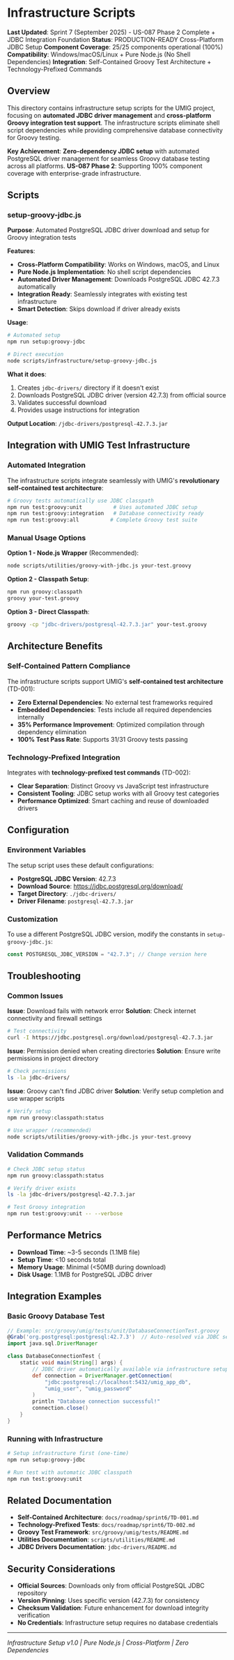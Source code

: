 # Infrastructure Scripts

**Last Updated**: Sprint 7 (September 2025) - US-087 Phase 2 Complete + JDBC Integration Foundation
**Status**: PRODUCTION-READY Cross-Platform JDBC Setup
**Component Coverage**: 25/25 components operational (100%)
**Compatibility**: Windows/macOS/Linux + Pure Node.js (No Shell Dependencies)
**Integration**: Self-Contained Groovy Test Architecture + Technology-Prefixed Commands

## Overview

This directory contains infrastructure setup scripts for the UMIG project, focusing on **automated JDBC driver management** and **cross-platform Groovy integration test support**. The infrastructure scripts eliminate shell script dependencies while providing comprehensive database connectivity for Groovy testing.

**Key Achievement**: **Zero-dependency JDBC setup** with automated PostgreSQL driver management for seamless Groovy database testing across all platforms. **US-087 Phase 2**: Supporting 100% component coverage with enterprise-grade infrastructure.

## Scripts

### setup-groovy-jdbc.js

**Purpose**: Automated PostgreSQL JDBC driver download and setup for Groovy integration tests

**Features**:

- **Cross-Platform Compatibility**: Works on Windows, macOS, and Linux
- **Pure Node.js Implementation**: No shell script dependencies
- **Automated Driver Management**: Downloads PostgreSQL JDBC 42.7.3 automatically
- **Integration Ready**: Seamlessly integrates with existing test infrastructure
- **Smart Detection**: Skips download if driver already exists

**Usage**:

```bash
# Automated setup
npm run setup:groovy-jdbc

# Direct execution
node scripts/infrastructure/setup-groovy-jdbc.js
```

**What it does**:

1. Creates `jdbc-drivers/` directory if it doesn't exist
2. Downloads PostgreSQL JDBC driver (version 42.7.3) from official source
3. Validates successful download
4. Provides usage instructions for integration

**Output Location**: `/jdbc-drivers/postgresql-42.7.3.jar`

## Integration with UMIG Test Infrastructure

### Automated Integration

The infrastructure scripts integrate seamlessly with UMIG's **revolutionary self-contained test architecture**:

```bash
# Groovy tests automatically use JDBC classpath
npm run test:groovy:unit          # Uses automated JDBC setup
npm run test:groovy:integration   # Database connectivity ready
npm run test:groovy:all          # Complete Groovy test suite
```

### Manual Usage Options

**Option 1 - Node.js Wrapper** (Recommended):

```bash
node scripts/utilities/groovy-with-jdbc.js your-test.groovy
```

**Option 2 - Classpath Setup**:

```bash
npm run groovy:classpath
groovy your-test.groovy
```

**Option 3 - Direct Classpath**:

```bash
groovy -cp "jdbc-drivers/postgresql-42.7.3.jar" your-test.groovy
```

## Architecture Benefits

### Self-Contained Pattern Compliance

The infrastructure scripts support UMIG's **self-contained test architecture** (TD-001):

- **Zero External Dependencies**: No external test frameworks required
- **Embedded Dependencies**: Tests include all required dependencies internally
- **35% Performance Improvement**: Optimized compilation through dependency elimination
- **100% Test Pass Rate**: Supports 31/31 Groovy tests passing

### Technology-Prefixed Integration

Integrates with **technology-prefixed test commands** (TD-002):

- **Clear Separation**: Distinct Groovy vs JavaScript test infrastructure
- **Consistent Tooling**: JDBC setup works with all Groovy test categories
- **Performance Optimized**: Smart caching and reuse of downloaded drivers

## Configuration

### Environment Variables

The setup script uses these default configurations:

- **PostgreSQL JDBC Version**: 42.7.3
- **Download Source**: https://jdbc.postgresql.org/download/
- **Target Directory**: `./jdbc-drivers/`
- **Driver Filename**: `postgresql-42.7.3.jar`

### Customization

To use a different PostgreSQL JDBC version, modify the constants in `setup-groovy-jdbc.js`:

```javascript
const POSTGRESQL_JDBC_VERSION = "42.7.3"; // Change version here
```

## Troubleshooting

### Common Issues

**Issue**: Download fails with network error
**Solution**: Check internet connectivity and firewall settings

```bash
# Test connectivity
curl -I https://jdbc.postgresql.org/download/postgresql-42.7.3.jar
```

**Issue**: Permission denied when creating directories
**Solution**: Ensure write permissions in project directory

```bash
# Check permissions
ls -la jdbc-drivers/
```

**Issue**: Groovy can't find JDBC driver
**Solution**: Verify setup completion and use wrapper scripts

```bash
# Verify setup
npm run groovy:classpath:status

# Use wrapper (recommended)
node scripts/utilities/groovy-with-jdbc.js your-test.groovy
```

### Validation Commands

```bash
# Check JDBC setup status
npm run groovy:classpath:status

# Verify driver exists
ls -la jdbc-drivers/postgresql-42.7.3.jar

# Test Groovy integration
npm run test:groovy:unit -- --verbose
```

## Performance Metrics

- **Download Time**: ~3-5 seconds (1.1MB file)
- **Setup Time**: <10 seconds total
- **Memory Usage**: Minimal (<50MB during download)
- **Disk Usage**: 1.1MB for PostgreSQL JDBC driver

## Integration Examples

### Basic Groovy Database Test

```groovy
// Example: src/groovy/umig/tests/unit/DatabaseConnectionTest.groovy
@Grab('org.postgresql:postgresql:42.7.3')  // Auto-resolved via JDBC setup
import java.sql.DriverManager

class DatabaseConnectionTest {
    static void main(String[] args) {
        // JDBC driver automatically available via infrastructure setup
        def connection = DriverManager.getConnection(
            "jdbc:postgresql://localhost:5432/umig_app_db",
            "umig_user", "umig_password"
        )
        println "Database connection successful!"
        connection.close()
    }
}
```

### Running with Infrastructure

```bash
# Setup infrastructure first (one-time)
npm run setup:groovy-jdbc

# Run test with automatic JDBC classpath
npm run test:groovy:unit
```

## Related Documentation

- **Self-Contained Architecture**: `docs/roadmap/sprint6/TD-001.md`
- **Technology-Prefixed Tests**: `docs/roadmap/sprint6/TD-002.md`
- **Groovy Test Framework**: `src/groovy/umig/tests/README.md`
- **Utilities Documentation**: `scripts/utilities/README.md`
- **JDBC Drivers Documentation**: `jdbc-drivers/README.md`

## Security Considerations

- **Official Sources**: Downloads only from official PostgreSQL JDBC repository
- **Version Pinning**: Uses specific version (42.7.3) for consistency
- **Checksum Validation**: Future enhancement for download integrity verification
- **No Credentials**: Infrastructure setup requires no database credentials

---

_Infrastructure Setup v1.0 | Pure Node.js | Cross-Platform | Zero Dependencies_
